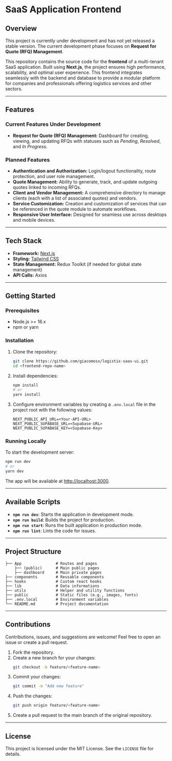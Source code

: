 # SaaS Application Frontend

## Overview

This project is currently under development and has not yet released a stable version. The current development phase focuses on **Request for Quote (RFQ) Management**.

This repository contains the source code for the **frontend** of a multi-tenant SaaS application. Built using **Next.js**, the project ensures high performance, scalability, and optimal user experience. This frontend integrates seamlessly with the backend and database to provide a modular platform for companies and professionals offering logistics services and other sectors.

---

## Features

### Current Features Under Development
- **Request for Quote (RFQ) Management:** Dashboard for creating, viewing, and updating RFQs with statuses such as *Pending*, *Resolved*, and *In Progress*.

### Planned Features
- **Authentication and Authorization:** Login/logout functionality, route protection, and user role management.
- **Quote Management:** Ability to generate, track, and update outgoing quotes linked to incoming RFQs.
- **Client and Vendor Management:** A comprehensive directory to manage clients (each with a list of associated quotes) and vendors.
- **Service Customization:** Creation and customization of services that can be referenced in the quote module to automate workflows.
- **Responsive User Interface:** Designed for seamless use across desktops and mobile devices.

---

## Tech Stack

- **Framework:** [Next.js](https://nextjs.org/)
- **Styling:** [Tailwind CSS](https://tailwindcss.com/)
- **State Management:** Redux Toolkit (if needed for global state management)
- **API Calls:** Axios

---

## Getting Started

### Prerequisites

- Node.js >= 16.x
- npm or yarn

### Installation

1. Clone the repository:
   ```bash
   git clone https://github.com/giacomosx/logistix-saas-ui.git
   cd <frontend-repo-name>
   ```

2. Install dependencies:
   ```bash
   npm install
   # or
   yarn install
   ```

3. Configure environment variables by creating a `.env.local` file in the project root with the following values:
   ```env
   NEXT_PUBLIC_API_URL=<Your-API-URL>
   NEXT_PUBLIC_SUPABASE_URL=<Supabase-URL>
   NEXT_PUBLIC_SUPABASE_KEY=<Supabase-Key>
   ```

### Running Locally

To start the development server:
```bash
npm run dev
# or
yarn dev
```

The app will be available at [http://localhost:3000](http://localhost:3000).

---

## Available Scripts

- **`npm run dev`**: Starts the application in development mode.
- **`npm run build`**: Builds the project for production.
- **`npm run start`**: Runs the built application in production mode.
- **`npm run lint`**: Lints the code for issues.

---

## Project Structure

```
├── App               # Routes and pages
    ├── (public)      # Main public pages
    ├── dashboard     # Main private pages
├── components        # Reusable components
├── hooks             # Custom react hooks
├── lib               # Data informations
├── utils             # Helper and utility functions
├── public            # Static files (e.g., images, fonts)
├── .env.local        # Environment variables
└── README.md         # Project documentation
```

---

## Contributions

Contributions, issues, and suggestions are welcome! Feel free to open an issue or create a pull request.

1. Fork the repository.
2. Create a new branch for your changes:
   ```bash
   git checkout -b feature/<feature-name>
   ```
3. Commit your changes:
   ```bash
   git commit -m "Add new feature"
   ```
4. Push the changes:
   ```bash
   git push origin feature/<feature-name>
   ```
5. Create a pull request to the main branch of the original repository.

---

## License

This project is licensed under the MIT License. See the `LICENSE` file for details.

